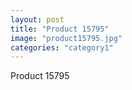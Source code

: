 ```yaml
---
layout: post
title: "Product 15795"
image: "product15795.jpg"
categories: "category1"
---
```

Product 15795
